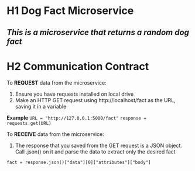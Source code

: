 # H1 Dog Fact Microservice

*This is a microservice that returns a random dog fact*
---

# H2 Communication Contract
To **REQUEST** data from the microservice:
1. Ensure you have requests installed on local drive
2. Make an HTTP GET request using http://localhost/fact as the URL, saving it in a variable

**Example**
`URL = "http://127.0.0.1:5000/fact"`
`response = requests.get(URL)`

To **RECEIVE** data from the microservice:
1. The response that you saved from the GET request is a JSON object. Call .json() on it and parse the data to extract only the desired fact

`fact = response.json()["data"][0]["attributes"]["body"]`
